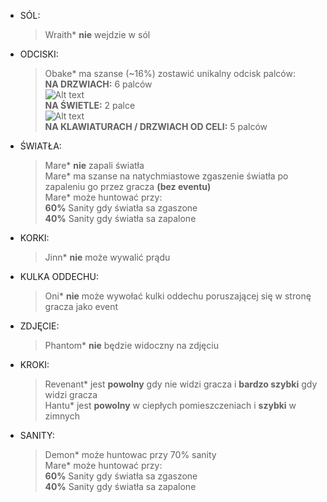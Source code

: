 - SÓL:
  > Wraith* **nie** wejdzie w sól

- ODCISKI:
  > Obake* ma szanse (~16%) zostawić unikalny odcisk palców: <br>
  **NA DRZWIACH:** 6 palców <br>
  ![Alt text](https://i.imgur.com/RkRbzoe.png) <br>
  **NA ŚWIETLE:** 2 palce <br>
   ![Alt text](https://i.imgur.com/8e8AWhS.png)<br>
  **NA KLAWIATURACH / DRZWIACH OD CELI:** 5 palców

- ŚWIATŁA:
  > Mare* **nie** zapali światła <br>
  > Mare* ma szanse na natychmiastowe zgaszenie światła po zapaleniu go przez gracza **(bez eventu)** <br>
  > Mare* może huntować przy: <br>
  **60%** Sanity gdy światła sa zgaszone <br>
  **40%** Sanity gdy światła sa zapalone
  
   
- KORKI:
  > Jinn* **nie** może wywalić prądu

- KULKA ODDECHU:
  > Oni* **nie** może wywołać kulki oddechu poruszającej się w stronę gracza jako event

- ZDJĘCIE:
  > Phantom* **nie** będzie widoczny na zdjęciu

- KROKI: 
  > Revenant* jest **powolny** gdy nie widzi gracza i **bardzo szybki** gdy widzi gracza <br>
  > Hantu* jest **powolny** w ciepłych pomieszczeniach i **szybki** w zimnych 

- SANITY:
  > Demon* może huntowac przy 70% sanity <br>
  > Mare* może huntować przy: <br>
  **60%** Sanity gdy światła sa zgaszone <br>
  **40%** Sanity gdy światła sa zapalone
